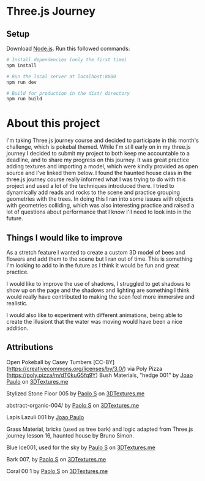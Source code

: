 # Three.js Journey

## Setup

Download [Node.js](https://nodejs.org/en/download/).
Run this followed commands:

```bash
# Install dependencies (only the first time)
npm install

# Run the local server at localhost:8080
npm run dev

# Build for production in the dist/ directory
npm run build
```

# About this project

I'm taking Three.js journey course and decided to participate in this month's challenge, which is pokebal themed. While I'm still early on in my three.js journey I decided to submit my project to both keep me accountable to a deadline, and to share my progress on this journey. It was great practice adding textures and importing a model, which were kindly provided as open source and I've linked them below. I found the haunted house class in the three.js journey course really informed what I was trying to do with this project and used a lot of the techniques introduced there. I tried to dynamically add reads and rocks to the scene and practice grouping geometries with the trees. In doing this I ran into some issues with objects with geometries colliding, which was also interesting practice and raised a lot of questions about performance that I know I'll need to look into in the future.

## Things I would like to improve

As a stretch feature I wanted to create a custom 3D model of bees and flowers and add them to the scene but I ran out of time. This is something I'm looking to add to in the future as I think it would be fun and great practice.

I would like to improve the use of shadows, I struggled to get shadows to show up on the page and the shadows and lighting are something I think would really have contributed to making the scen feel more immersive and realistic.

I would also like to experiment with different animations, being able to create the illusiont that the water was moving would have been a nice addition.

## Attributions

Open Pokeball by Casey Tumbers [CC-BY] (https://creativecommons.org/licenses/by/3.0/) via Poly Pizza (https://poly.pizza/m/dT0kuG5fq9Y)
Bush Materials, "hedge 001" by [Joao Paulo](https://3dtextures.me/2022/02/24/hedge-001/) on [3DTextures.me](https://3dtextures.me/)

Stylized Stone Floor 005 by [Paolo S](https://3dtextures.me/2022/05/21/stylized-stone-floor-005/) on [3DTextures.me](https://3dtextures.me)

abstract-organic-004/ by [Paolo S](https://3dtextures.me/2021/06/14/abstract-organic-004/) on [3DTextures.me](https://3dtextures.me)

Lapis Lazuli 001 by [Joao Paulo](https://3dtextures.me/2018/08/17/lapis-lazuli-001/)

Grass Material, bricks (used as tree bark) and logic adapted from Three.js journey lesson 16, haunted house by Bruno Simon.

Blue Ice001, used for the sky by [Paulo S](https://3dtextures.me/2018/11/28/blue-ice-001/) on [3DTextures.me](https://3dtextures.me)

Bark 007, by [Paolo S](https://3dtextures.me/2022/04/18/bark-007/) on [3DTextures.me](https://3dtextures.me)

Coral 00 1 by [Paolo S](https://3dtextures.me/2019/10/28/coral-001/) on [3DTextures.me](https://3dtextures.me)
